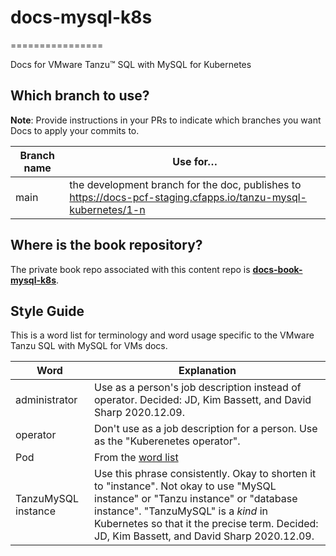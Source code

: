 # docs-mysql-k8s
================

Docs for VMware Tanzu™ SQL with MySQL for Kubernetes

## Which branch to use?

**Note**: Provide instructions in your PRs to indicate which branches you want Docs to apply your commits to.

| Branch name | Use for… |
|-------------| -------|
| main      | the development branch for the doc, publishes to https://docs-pcf-staging.cfapps.io/tanzu-mysql-kubernetes/1-n |



## Where is the book repository?

The private book repo associated with this content repo is [**docs-book-mysql-k8s**](https://github.com/pivotal-cf/docs-book-mysql-k8s).



## Style Guide

This is a word list for terminology and word usage specific to the VMware Tanzu SQL with MySQL for VMs docs.

| Word | Explanation |
|------|-------------|
| administrator | Use as a person's job description instead of operator. Decided: JD, Kim Bassett, and David Sharp 2020.12.09. |
| operator | Don't use as a job description for a person. Use as the "Kuberenetes operator". |
| Pod  | From the [word list](https://docs.google.com/spreadsheets/d/1hkadtxR1hY57kK7h5HN4ITHLJleZixCDH_RJPUpNq_A/edit?usp=sharing) |
| TanzuMySQL instance  | Use this phrase consistently. Okay to shorten it to "instance". Not okay to use "MySQL instance" or "Tanzu instance" or "database instance". "TanzuMySQL" is a _kind_ in Kubernetes so that it the precise term. Decided: JD, Kim Bassett, and David Sharp 2020.12.09.|

